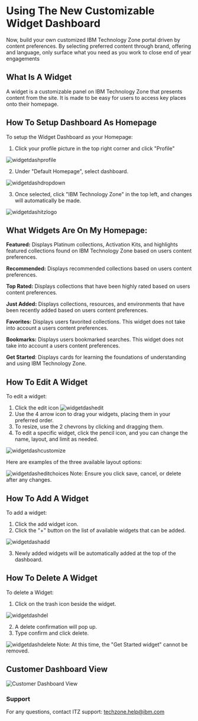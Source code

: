 # Using The New Customizable Widget Dashboard 

Now, build your own customized IBM Technology Zone portal driven by content preferences. By selecting preferred content through brand, offering and language, only surface what you need as you work to close end of year engagements

## What Is A Widget
A widget is a customizable panel on IBM Technology Zone that presents content from the site. It is made to be easy for users to access key places onto their homepage.

## How To Setup Dashboard As Homepage
To setup the Widget Dashboard as your Homepage:

1. Click your profile picture in the top right corner and click "Profile"

![widgetdashprofile](https://github.com/IBM/itz-support-public/blob/main/IBM-Technology-Zone/IBM-Technology-Zone-Runbooks/Images/widgetdashprofile1.png)

2. Under "Default Homepage", select dashboard. 

![widgetdashdropdown](https://github.com/IBM/itz-support-public/blob/main/IBM-Technology-Zone/IBM-Technology-Zone-Runbooks/Images/widgetdashdh1.png)


3. Once selected, click "IBM Technology Zone" in the top left, and changes will automatically be made.

![widgetdashitzlogo](https://github.com/IBM/itz-support-public/blob/main/IBM-Technology-Zone/IBM-Technology-Zone-Runbooks/Images/widgetdashitzlogo.png)

## What Widgets Are On My Homepage:

**Featured:** Displays Platinum collections, Activation Kits, and highlights featured collections found on IBM Technology Zone based on users content preferences.

**Recommended:** Displays recommended collections based on users content preferences.

**Top Rated:** Displays collections that have been highly rated based on users content preferences.

**Just Added:** Displays collections, resources, and environments that have been recently added based on users content preferences.

**Favorites:** Displays users favorited collections. This widget does not take into account a users content preferences.

**Bookmarks:** Displays users bookmarked searches. This widget does not take into account a users content preferences.

**Get Started**: Displays cards for learning the foundations of understanding and using IBM Technology Zone.

## How To Edit A Widget
To edit a widget:

1. Click the edit icon ![widgetdashedit](https://github.com/IBM/itz-support-public/blob/main/IBM-Technology-Zone/IBM-Technology-Zone-Runbooks/Images/widgetdashedit1.png)
2. Use the 4 arrow icon to drag your widgets, placing them in your preferred order.
3. To resize, use the 2 chevrons by clicking and dragging them.
4. To edit a specific widget, click the pencil icon, and you can change the name, layout, and limit as needed. 

![widgetdashcustomize](https://github.com/IBM/itz-support-public/blob/main/IBM-Technology-Zone/IBM-Technology-Zone-Runbooks/Images/widgetdashcustomize.png)

Here are examples of the three available layout options:

![widgetdasheditchoices](https://github.com/IBM/itz-support-public/blob/main/IBM-Technology-Zone/IBM-Technology-Zone-Runbooks/Images/widgetdasheditchoices.png)
Note: Ensure you click save, cancel, or delete after any changes.

## How To Add A Widget
To add a widget:

1. Click the add widget icon.
2. Click the "+" button on the list of available widgets that can be added. 

![widgetdashadd](https://github.com/IBM/itz-support-public/blob/main/IBM-Technology-Zone/IBM-Technology-Zone-Runbooks/Images/widgetdashadd1.png)

3. Newly added widgets will be automatically added at the top of the dashboard.

## How To Delete A Widget
To delete a Widget:

1. Click on the trash icon beside the widget.

![widgetdashdel](https://github.com/IBM/itz-support-public/blob/main/IBM-Technology-Zone/IBM-Technology-Zone-Runbooks/Images/widgetdashdel.png)

2. A delete confirmation will pop up.
3. Type confirm and click delete.

![widgetdashdelete](https://github.com/IBM/itz-support-public/blob/main/IBM-Technology-Zone/IBM-Technology-Zone-Runbooks/Images/widgetdashdelete.png)
Note: At this time, the "Get Started widget" cannot be removed.  

## Customer Dashboard View

![Customer Dashboard View](https://github.com/IBM/itz-support-public/blob/main/IBM-Technology-Zone/IBM-Technology-Zone-Runbooks/Images/customer_dashboard_view.png)

### Support

For any questions, contact ITZ support: techzone.help@ibm.com


